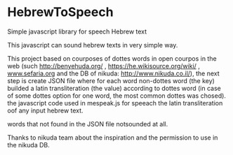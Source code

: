 # HebrewToSpeech
Simple javascript library for speech Hebrew text  

This javascript can sound hebrew texts in very simple way.  

This project based on courposes of dottes words in open courpos in the web (such http://benyehuda.org/ , https://he.wikisource.org/wiki/ , www.sefaria.org and the DB of nikuda: http://www.nikuda.co.il/), the next step is create JSON file where for each word non-dottes word (the key) builded a latin transliteration (the value) according to dottes word (in case of some dottes option for one word, the most common dottes was chosed).
the javascript code used in mespeak.js for speeach the latin transliteration oof any input hebrew text.

words that not found in the JSON file notsounded at all.

Thanks to nikuda team about the inspiration and the permission to use in the nikuda DB.
